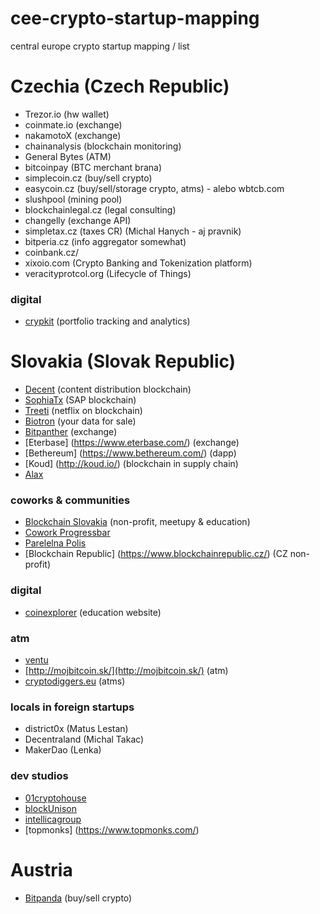 # cee-crypto-startup-mapping
central europe crypto startup mapping / list

# Czechia (Czech Republic)
- Trezor.io (hw wallet)
- coinmate.io (exchange)
- nakamotoX (exchange)
- chainanalysis (blockchain monitoring)
- General Bytes (ATM)
- bitcoinpay (BTC merchant brana)
- simplecoin.cz (buy/sell crypto)
- easycoin.cz (buy/sell/storage crypto, atms) - alebo wbtcb.com
- slushpool (mining pool)
- blockchainlegal.cz (legal consulting)
- changelly (exchange API)
- simpletax.cz (taxes CR) (Michal Hanych - aj pravnik)
- bitperia.cz (info aggregator somewhat)
- coinbank.cz/
- xixoio.com (Crypto Banking and Tokenization platform)
- veracityprotcol.org (Lifecycle of Things)


### digital
- [crypkit](https://www.crypkit.com/) (portfolio tracking and analytics)

# Slovakia (Slovak Republic)
- [Decent](https://decent.ch/) (content distribution blockchain)
- [SophiaTx](https://www.sophiatx.com/) (SAP blockchain)
- [Treeti](https://treeti.com/) (netflix on blockchain)
- [Biotron](https://biotron.io/) (your data for sale)
- [Bitpanther](https://www.bitpanther.com/sk/) (exchange)
- [Eterbase] (https://www.eterbase.com/) (exchange)
- [Bethereum] (https://www.bethereum.com/) (dapp)
- [Koud] (http://koud.io/) (blockchain in supply chain)
- [Alax](https://alax.io/)

### coworks & communities
- [Blockchain Slovakia](https://blockchainslovakia.sk) (non-profit, meetupy & education)
- [Cowork Progressbar](https://cowork.progressbar.sk/#/)
- [Parelelna Polis](https://paralelnapolis.sk/)
- [Blockchain Republic] (https://www.blockchainrepublic.cz/) (CZ non-profit)

### digital
- [coinexplorer](https://coinexplorer.sk/) (education website)

### atm
- [ventu](https://ventu.io/)
- [http://mojbitcoin.sk/](http://mojbitcoin.sk/) (atm)
- [cryptodiggers.eu](https://cryptodiggers.eu/) (atms)

### locals in foreign startups
- district0x (Matus Lestan)
- Decentraland (Michal Takac)
- MakerDao (Lenka)

### dev studios
- [01cryptohouse](https://www.01cryptohouse.com/)
- [blockUnison](https://blockunison.com/)
- [intellicagroup](https://intellicagroup.com/)
- [topmonks] (https://www.topmonks.com/)

# Austria 
- [Bitpanda](https://www.bitpanda.com/en) (buy/sell crypto)
